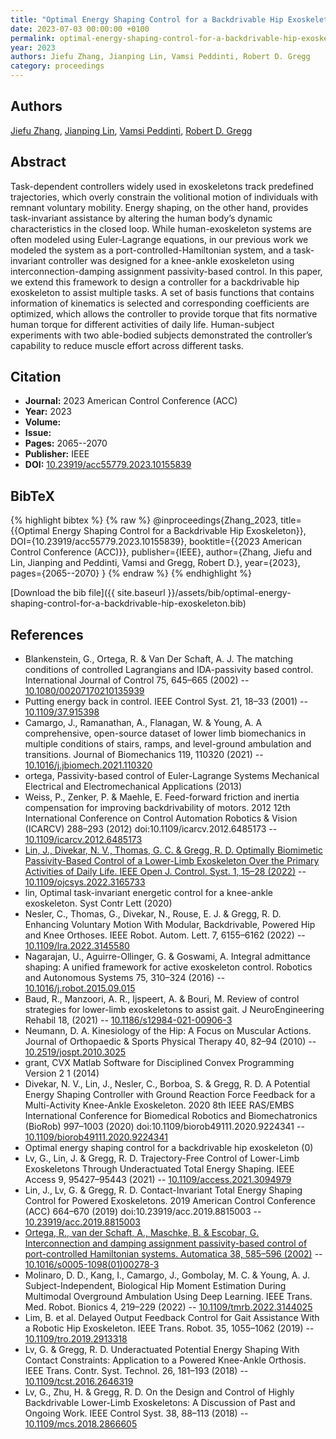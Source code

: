 ```yaml
---
title: "Optimal Energy Shaping Control for a Backdrivable Hip Exoskeleton"
date: 2023-07-03 00:00:00 +0100
permalink: optimal-energy-shaping-control-for-a-backdrivable-hip-exoskeleton
year: 2023
authors: Jiefu Zhang, Jianping Lin, Vamsi Peddinti, Robert D. Gregg
category: proceedings
---
```

 
## Authors
[Jiefu Zhang](authors/jiefu-zhang), [Jianping Lin](authors/jianping-lin), [Vamsi Peddinti](authors/vamsi-peddinti), [Robert D. Gregg](authors/robert-d-gregg)
 
## Abstract
Task-dependent controllers widely used in exoskeletons track predefined trajectories, which overly constrain the volitional motion of individuals with remnant voluntary mobility. Energy shaping, on the other hand, provides task-invariant assistance by altering the human body’s dynamic characteristics in the closed loop. While human-exoskeleton systems are often modeled using Euler-Lagrange equations, in our previous work we modeled the system as a port-controlled-Hamiltonian system, and a task-invariant controller was designed for a knee-ankle exoskeleton using interconnection-damping assignment passivity-based control. In this paper, we extend this framework to design a controller for a backdrivable hip exoskeleton to assist multiple tasks. A set of basis functions that contains information of kinematics is selected and corresponding coefficients are optimized, which allows the controller to provide torque that fits normative human torque for different activities of daily life. Human-subject experiments with two able-bodied subjects demonstrated the controller’s capability to reduce muscle effort across different tasks.
 
## Citation
- **Journal:** 2023 American Control Conference (ACC)
- **Year:** 2023
- **Volume:** 
- **Issue:** 
- **Pages:** 2065--2070
- **Publisher:** IEEE
- **DOI:** [10.23919/acc55779.2023.10155839](https://doi.org/10.23919/acc55779.2023.10155839)
 
## BibTeX
{% highlight bibtex %}
{% raw %}
@inproceedings{Zhang_2023,
  title={{Optimal Energy Shaping Control for a Backdrivable Hip Exoskeleton}},
  DOI={10.23919/acc55779.2023.10155839},
  booktitle={{2023 American Control Conference (ACC)}},
  publisher={IEEE},
  author={Zhang, Jiefu and Lin, Jianping and Peddinti, Vamsi and Gregg, Robert D.},
  year={2023},
  pages={2065--2070}
}
{% endraw %}
{% endhighlight %}
 
[Download the bib file]({{ site.baseurl }}/assets/bib/optimal-energy-shaping-control-for-a-backdrivable-hip-exoskeleton.bib)
 
## References
- Blankenstein, G., Ortega, R. & Van Der Schaft, A. J. The matching conditions of controlled Lagrangians and IDA-passivity based control. International Journal of Control 75, 645–665 (2002) -- [10.1080/00207170210135939](https://doi.org/10.1080/00207170210135939)
- Putting energy back in control. IEEE Control Syst. 21, 18–33 (2001) -- [10.1109/37.915398](https://doi.org/10.1109/37.915398)
- Camargo, J., Ramanathan, A., Flanagan, W. & Young, A. A comprehensive, open-source dataset of lower limb biomechanics in multiple conditions of stairs, ramps, and level-ground ambulation and transitions. Journal of Biomechanics 119, 110320 (2021) -- [10.1016/j.jbiomech.2021.110320](https://doi.org/10.1016/j.jbiomech.2021.110320)
- ortega, Passivity-based control of Euler-Lagrange Systems Mechanical Electrical and Electromechanical Applications (2013)
- Weiss, P., Zenker, P. & Maehle, E. Feed-forward friction and inertia compensation for improving backdrivability of motors. 2012 12th International Conference on Control Automation Robotics &amp; Vision (ICARCV) 288–293 (2012) doi:10.1109/icarcv.2012.6485173 -- [10.1109/icarcv.2012.6485173](https://doi.org/10.1109/icarcv.2012.6485173)
- [Lin, J., Divekar, N. V., Thomas, G. C. & Gregg, R. D. Optimally Biomimetic Passivity-Based Control of a Lower-Limb Exoskeleton Over the Primary Activities of Daily Life. IEEE Open J. Control. Syst. 1, 15–28 (2022)](optimally-biomimetic-passivity-based-control-of-a-lower-limb-exoskeleton-over-the-primary-activities-of-daily-life) -- [10.1109/ojcsys.2022.3165733](https://doi.org/10.1109/ojcsys.2022.3165733)
- lin, Optimal task-invariant energetic control for a knee-ankle exoskeleton. Syst Contr Lett (2020)
- Nesler, C., Thomas, G., Divekar, N., Rouse, E. J. & Gregg, R. D. Enhancing Voluntary Motion With Modular, Backdrivable, Powered Hip and Knee Orthoses. IEEE Robot. Autom. Lett. 7, 6155–6162 (2022) -- [10.1109/lra.2022.3145580](https://doi.org/10.1109/lra.2022.3145580)
- Nagarajan, U., Aguirre-Ollinger, G. & Goswami, A. Integral admittance shaping: A unified framework for active exoskeleton control. Robotics and Autonomous Systems 75, 310–324 (2016) -- [10.1016/j.robot.2015.09.015](https://doi.org/10.1016/j.robot.2015.09.015)
- Baud, R., Manzoori, A. R., Ijspeert, A. & Bouri, M. Review of control strategies for lower-limb exoskeletons to assist gait. J NeuroEngineering Rehabil 18, (2021) -- [10.1186/s12984-021-00906-3](https://doi.org/10.1186/s12984-021-00906-3)
- Neumann, D. A. Kinesiology of the Hip: A Focus on Muscular Actions. Journal of Orthopaedic &amp; Sports Physical Therapy 40, 82–94 (2010) -- [10.2519/jospt.2010.3025](https://doi.org/10.2519/jospt.2010.3025)
- grant, CVX Matlab Software for Disciplined Convex Programming Version 2 1 (2014)
- Divekar, N. V., Lin, J., Nesler, C., Borboa, S. & Gregg, R. D. A Potential Energy Shaping Controller with Ground Reaction Force Feedback for a Multi-Activity Knee-Ankle Exoskeleton. 2020 8th IEEE RAS/EMBS International Conference for Biomedical Robotics and Biomechatronics (BioRob) 997–1003 (2020) doi:10.1109/biorob49111.2020.9224341 -- [10.1109/biorob49111.2020.9224341](https://doi.org/10.1109/biorob49111.2020.9224341)
- Optimal energy shaping control for a backdrivable hip exoskeleton (0)
- Lv, G., Lin, J. & Gregg, R. D. Trajectory-Free Control of Lower-Limb Exoskeletons Through Underactuated Total Energy Shaping. IEEE Access 9, 95427–95443 (2021) -- [10.1109/access.2021.3094979](https://doi.org/10.1109/access.2021.3094979)
- Lin, J., Lv, G. & Gregg, R. D. Contact-Invariant Total Energy Shaping Control for Powered Exoskeletons. 2019 American Control Conference (ACC) 664–670 (2019) doi:10.23919/acc.2019.8815003 -- [10.23919/acc.2019.8815003](https://doi.org/10.23919/acc.2019.8815003)
- [Ortega, R., van der Schaft, A., Maschke, B. & Escobar, G. Interconnection and damping assignment passivity-based control of port-controlled Hamiltonian systems. Automatica 38, 585–596 (2002)](interconnection-and-damping-assignment-passivity-based-control-of-port-controlled-hamiltonian-systems) -- [10.1016/s0005-1098(01)00278-3](https://doi.org/10.1016/s0005-1098(01)00278-3)
- Molinaro, D. D., Kang, I., Camargo, J., Gombolay, M. C. & Young, A. J. Subject-Independent, Biological Hip Moment Estimation During Multimodal Overground Ambulation Using Deep Learning. IEEE Trans. Med. Robot. Bionics 4, 219–229 (2022) -- [10.1109/tmrb.2022.3144025](https://doi.org/10.1109/tmrb.2022.3144025)
- Lim, B. et al. Delayed Output Feedback Control for Gait Assistance With a Robotic Hip Exoskeleton. IEEE Trans. Robot. 35, 1055–1062 (2019) -- [10.1109/tro.2019.2913318](https://doi.org/10.1109/tro.2019.2913318)
- Lv, G. & Gregg, R. D. Underactuated Potential Energy Shaping With Contact Constraints: Application to a Powered Knee-Ankle Orthosis. IEEE Trans. Contr. Syst. Technol. 26, 181–193 (2018) -- [10.1109/tcst.2016.2646319](https://doi.org/10.1109/tcst.2016.2646319)
- Lv, G., Zhu, H. & Gregg, R. D. On the Design and Control of Highly Backdrivable Lower-Limb Exoskeletons: A Discussion of Past and Ongoing Work. IEEE Control Syst. 38, 88–113 (2018) -- [10.1109/mcs.2018.2866605](https://doi.org/10.1109/mcs.2018.2866605)

